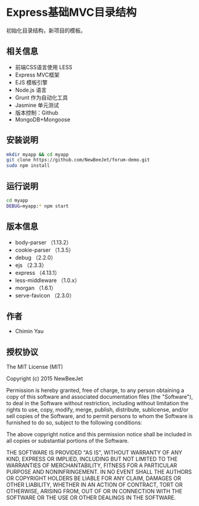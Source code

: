 # Express基础MVC目录结构
初始化目录结构，新项目的模板。

## 相关信息
* 前端CSS语言使用 LESS
* Express MVC框架
* EJS 模板引擎
* Node.js 语言
* Grunt 作为自动化工具
* Jasmine 单元测试
* 版本控制：Github
* MongoDB+Mongoose

## 安装说明
```bash
mkdir myapp && cd myapp
git clone https://github.com/NewBeeJet/forum-demo.git
sudo npm install
```
## 运行说明
```bash
cd myapp
DEBUG=myapp:* npm start
```

## 版本信息
* body-parser （1.13.2）
* cookie-parser （1.3.5）
* debug （2.2.0）
* ejs （2.3.3）
* express （4.13.1）
* less-middleware （1.0.x）
* morgan （1.6.1）
* serve-favicon （2.3.0）

## 作者
* Chimin Yau

## 授权协议
The MIT License (MIT)

Copyright (c) 2015 NewBeeJet

Permission is hereby granted, free of charge, to any person obtaining a copy
of this software and associated documentation files (the "Software"), to deal
in the Software without restriction, including without limitation the rights
to use, copy, modify, merge, publish, distribute, sublicense, and/or sell
copies of the Software, and to permit persons to whom the Software is
furnished to do so, subject to the following conditions:

The above copyright notice and this permission notice shall be included in all
copies or substantial portions of the Software.

THE SOFTWARE IS PROVIDED "AS IS", WITHOUT WARRANTY OF ANY KIND, EXPRESS OR
IMPLIED, INCLUDING BUT NOT LIMITED TO THE WARRANTIES OF MERCHANTABILITY,
FITNESS FOR A PARTICULAR PURPOSE AND NONINFRINGEMENT. IN NO EVENT SHALL THE
AUTHORS OR COPYRIGHT HOLDERS BE LIABLE FOR ANY CLAIM, DAMAGES OR OTHER
LIABILITY, WHETHER IN AN ACTION OF CONTRACT, TORT OR OTHERWISE, ARISING FROM,
OUT OF OR IN CONNECTION WITH THE SOFTWARE OR THE USE OR OTHER DEALINGS IN THE
SOFTWARE.
